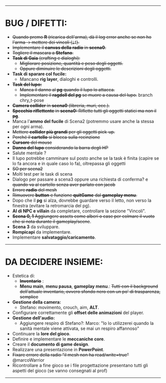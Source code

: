 
---

# **BUG / DIFETTI:**  
- ~~Quando premo **R** (ricarica dell'arma), dà il log error anche se non ho l'arma -> mettere dei vincoli (`if`).~~  
- ~~Implementare il **canvas della radio** in **scena0**.~~  
- ~~Togliere il mascara a **Stefano**.~~  
- ~~**Task di Gaia** (crafting e dialoghi):~~  
  - ~~Migliorare posizione, quantità e peso degli oggetti.~~  
  - ~~Oppure diminuire le descrizioni degli oggetti.~~  
- **Task di sparare col fucile:**  
  - Mancano **rig layer**, dialoghi e controlli.  
- ~~**Task del lupo:**~~  
  - ~~Manca il danno al **pg** quando il lupo lo attacca.~~  
  - ~~Implementare il **ragdoll del pg** se muore a causa del lupo.~~ branch chry_t-pose  
- ~~**Camera collider** in **scena0** (libreria, muri, ecc.).~~    
- ~~**Specchio riflettente** in **scena0:** Riflette tutti gli oggetti statici ma non il **pg**~~.   
- Manca l'**ammo del fucile** di Scena2 (potremmo usare anche la stessa per ogni arma).  
- ~~Mettere **collider più grandi** per gli oggetti pick-up.~~  
- ~~Perché il **cartello** si blocca sulla recinzione~~
- ~~**Cursore** del mouse~~
- ~~**Danno del lupo** considerando la barra degli HP~~
- Salute mentale ?
- Il lupo potrebbe camminare sul posto anche se la task è finita (capire se lo fa ancora e in quale caso lo fa), oltrepassa gli oggetti 
- ~~SO per scena2~~
- Molti test per le task di scena
- Dialogo per passare a scena3 oppure una richiesta di conferma? e ~~quando va al cartello senza aver parlato con jacob~~
- ~~Errore **radio** del mesh~~ 
- ~~Rimuovere **button** e funzione **quitGame** dal **gameplay menu**.~~  
- Dopo che il **pg** si alza, dovrebbe guardare verso il letto, non verso la finestra (evitare la retromarcia del pg).  
- **AI di NPC e villain** da completare, controllare la sezione "Vincoli".  
- ~~**Scena 0, 1** Aggiungere assets come alberi o case per colmare il vuoto che si nota durante il gameplay/scene~~.  
- **Scena 3** da sviluppare.  
- **Rompicapi** da implementare.  
- Implementare **salvataggio/caricamento**.  

---

# **DA DECIDERE INSIEME:**  
- Estetica di:  
  - ~~**Inventario**~~ :
  - **Menu main**, **menu pausa**, **gameplay menu**.: ~~Tutti con il background dell'attuale inventario, ovvero sfondo nero con un po' di trasparenza, semplice~~
- **Gestione della camera:**  
  - Stefano: movimento, crouch, aim, **ALT**.  
- Configurare correttamente gli **offset delle animazioni** del player.  
- **Gestione dell'audio:**  
  - Aggiungere respiro di Stefano?: Marco: "Io lo utilizzerei quando la sanità mentale viene attivata, se mai un respiro affannoso"
- Continuare la **lore del gioco**.  
- Definire e implementare le **meccaniche core**.  
- Creare il **documento di game design**.  
- Realizzare una presentazione in **PowerPoint**.  
- ~~Fixare errore della radio "il mesh non ha read/write=true"~~ @marcoWarrior
- Ricontrollare a fine gioco se i file progettazione presentano tutti gli aspetti del gioco (se vanno consegnati al prof)

--- 
